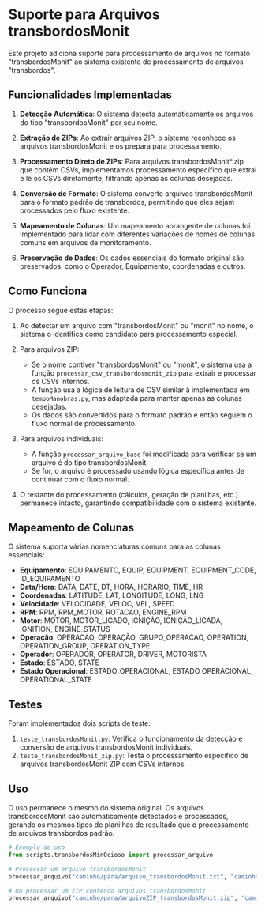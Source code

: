 # Suporte para Arquivos transbordosMonit

Este projeto adiciona suporte para processamento de arquivos no formato "transbordosMonit" ao sistema existente de processamento de arquivos "transbordos".

## Funcionalidades Implementadas

1. **Detecção Automática**: O sistema detecta automaticamente os arquivos do tipo "transbordosMonit" por seu nome.

2. **Extração de ZIPs**: Ao extrair arquivos ZIP, o sistema reconhece os arquivos transbordosMonit e os prepara para processamento.

3. **Processamento Direto de ZIPs**: Para arquivos transbordosMonit*.zip que contêm CSVs, implementamos processamento específico que extrai e lê os CSVs diretamente, filtrando apenas as colunas desejadas.

4. **Conversão de Formato**: O sistema converte arquivos transbordosMonit para o formato padrão de transbordos, permitindo que eles sejam processados pelo fluxo existente.

5. **Mapeamento de Colunas**: Um mapeamento abrangente de colunas foi implementado para lidar com diferentes variações de nomes de colunas comuns em arquivos de monitoramento.

6. **Preservação de Dados**: Os dados essenciais do formato original são preservados, como o Operador, Equipamento, coordenadas e outros.

## Como Funciona

O processo segue estas etapas:

1. Ao detectar um arquivo com "transbordosMonit" ou "monit" no nome, o sistema o identifica como candidato para processamento especial.

2. Para arquivos ZIP:
   - Se o nome contiver "transbordosMonit" ou "monit", o sistema usa a função `processar_csv_transbordosmonit_zip` para extrair e processar os CSVs internos.
   - A função usa a lógica de leitura de CSV similar à implementada em `tempoManobras.py`, mas adaptada para manter apenas as colunas desejadas.
   - Os dados são convertidos para o formato padrão e então seguem o fluxo normal de processamento.

3. Para arquivos individuais:
   - A função `processar_arquivo_base` foi modificada para verificar se um arquivo é do tipo transbordosMonit.
   - Se for, o arquivo é processado usando lógica específica antes de continuar com o fluxo normal.

4. O restante do processamento (cálculos, geração de planilhas, etc.) permanece intacto, garantindo compatibilidade com o sistema existente.

## Mapeamento de Colunas

O sistema suporta várias nomenclaturas comuns para as colunas essenciais:

- **Equipamento**: EQUIPAMENTO, EQUIP, EQUIPMENT, EQUIPMENT_CODE, ID_EQUIPAMENTO
- **Data/Hora**: DATA, DATE, DT, HORA, HORARIO, TIME, HR
- **Coordenadas**: LATITUDE, LAT, LONGITUDE, LONG, LNG
- **Velocidade**: VELOCIDADE, VELOC, VEL, SPEED
- **RPM**: RPM, RPM_MOTOR, ROTACAO, ENGINE_RPM
- **Motor**: MOTOR, MOTOR_LIGADO, IGNIÇÃO, IGNIÇÃO_LIGADA, IGNITION, ENGINE_STATUS
- **Operação**: OPERACAO, OPERAÇÃO, GRUPO_OPERACAO, OPERATION, OPERATION_GROUP, OPERATION_TYPE
- **Operador**: OPERADOR, OPERATOR, DRIVER, MOTORISTA
- **Estado**: ESTADO, STATE
- **Estado Operacional**: ESTADO_OPERACIONAL, ESTADO OPERACIONAL, OPERATIONAL_STATE

## Testes

Foram implementados dois scripts de teste:

1. `teste_transbordosMonit.py`: Verifica o funcionamento da detecção e conversão de arquivos transbordosMonit individuais.
2. `teste_transbordosMonit_zip.py`: Testa o processamento específico de arquivos transbordosMonit ZIP com CSVs internos.

## Uso

O uso permanece o mesmo do sistema original. Os arquivos transbordosMonit são automaticamente detectados e processados, gerando os mesmos tipos de planilhas de resultado que o processamento de arquivos transbordos padrão.

```python
# Exemplo de uso
from scripts.transbordosMinOcioso import processar_arquivo

# Processar um arquivo transbordosMonit
processar_arquivo("caminho/para/arquivo_transbordosMonit.txt", "caminho/para/saida")

# Ou processar um ZIP contendo arquivos transbordosMonit
processar_arquivo("caminho/para/arquivoZIP_transbordosMonit.zip", "caminho/para/saida")
``` 